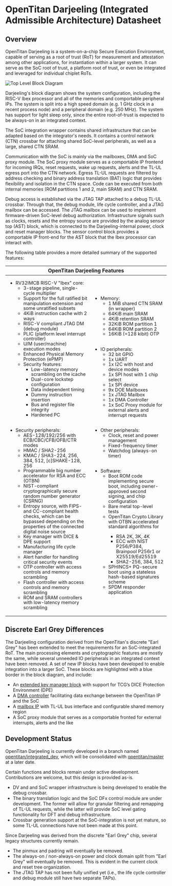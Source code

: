 # OpenTitan Darjeeling (Integrated Admissible Architecture) Datasheet

## Overview

OpenTitan Darjeeling is a system-on-a-chip Secure Execution Environment, capable of serving as a root of trust (RoT) for measurement and attestation among other applications, for instantiation within a larger system.
It can serve as the SoC root of trust, a platform root of trust, or even be integrated and leveraged for individual chiplet RoTs.

![Top Level Block Diagram](top_darjeeling_block_diagram.svg)

Darjeeling's block diagram shows the system configuration, including the RISC-V Ibex processor and all of the memories and comportable peripheral IPs.
The system is split into a high speed domain (e.g. 1 GHz clock in a recent process node) and a peripheral domain (e.g. 250 MHz).
The system has support for light sleep only, since the entire root-of-trust is expected to be always-on in an integrated context.

The SoC integration wrapper contains shared infrastructure that can be adapted based on the integrator's needs.
It contains a control network (CTN) crossbar for attaching shared SoC-level peripherals, as well as a large, shared CTN SRAM.

Communication with the SoC is mainly via the mailboxes, DMA and SoC proxy module.
The SoC proxy module serves as a comportable IP frontend for incoming IRQs, reset requests, wake up requests, alerts and the TL-UL egress port into the CTN network.
Egress TL-UL requests are filtered by address checking and binary address translation (BAT) logic that provides flexibility and isolation in the CTN space.
Code can be executed from both internal memories (ROM partitions 1 and 2, main SRAM) and CTN SRAM.

Debug access is established via the JTAG TAP attached to a debug TL-UL crossbar.
Through that, the debug module, life cycle controller, and a JTAG mailbox can be accessed.
The JTAG mailbox can be used to implement firmware-driven SoC-level debug authorization.
Infrastructure signals such as clocks, resets and the entropy source are provided by the analog sensor top (AST) block, which is connected to the Darjeeling-internal power, clock and reset manager blocks.
The sensor control block provides a comportable IP front-end for the AST block that the Ibex processor can interact with.

The following table provides a more detailed summary of the supported features:

<table>
<thead style='font-size:100%'>
  <tr>
    <th colspan="2">OpenTitan Darjeeling Features</th>
  </tr>
</thead>
<tbody style='font-size:90%;line-height:110%'>
  <tr>
    <td>
      <ul>
        <li>RV32IMCB RISC-V "Ibex" core:
          <ul>
            <li>3-stage pipeline, single-cycle multiplier</li>
            <li>Support for the full ratified bit manipulation extension and some unratified subsets</li>
            <li>4KiB instruction cache with 2 ways</li>
            <li>RISC-V compliant JTAG DM (debug module)</li>
            <li>PLIC (platform level interrupt controller)</li>
            <li>U/M (user/machine) execution modes </li>
            <li>Enhanced Physical Memory Protection (ePMP)</li>
            <li>Security features:
              <ul>
                <li>Low-latency memory scrambling on the icache</li>
                <li>Dual-core lockstep configuration</li>
                <li>Data independent timing</li>
                <li>Dummy instruction insertion</li>
                <li>Bus and register file integrity</li>
                <li>Hardened PC</li>
              </ul>
            </li>
          </ul>
        </li>
        <br></br>
        <li>Security peripherals:
          <ul>
            <li>AES-128/192/256 with ECB/CBC/CFB/OFB/CTR modes</li>
            <li>HMAC / SHA2-256</li>
            <li>KMAC / SHA3-224, 256, 384, 512, [c]SHAKE-128, 256</li>
            <li>Programmable big number accelerator for RSA and ECC (OTBN)</li>
            <li>NIST-compliant cryptographically secure random number generator (CSRNG)</li>
            <li>Entropy source, with FIPS- and CC-compliant health checks, which can be bypassed depending on the properties of the connected digital noise source</li>
            <li>Key manager with DICE & DPE support</li>
            <li>Manufacturing life cycle manager</li>
            <li>Alert handler for handling critical security events</li>
            <li>OTP controller with access controls and memory scrambling</li>
            <li>Flash controller with access controls and memory scrambling</li>
            <li>ROM and SRAM controllers with low-latency memory scrambling</li>
          </ul>
        </li>
      </ul>
    </td>
    <td>
      <ul>
        <li>Memory:
          <ul>
            <li>1 MiB shared CTN SRAM (in wrapper)</li>
            <li>64KiB main SRAM</li>
            <li>4KiB retention SRAM</li>
            <li>32KiB ROM partition 1</li>
            <li>64KiB ROM partition 2</li>
            <li>16KiB (=128 kibit) OTP</li>
          </ul>
        </li>
        <br></br>
        <li>IO peripherals:
          <ul>
            <li>32 bit GPIO</li>
            <li>1x UART</li>
            <li>1x I2C with host and device modes</li>
            <li>1x SPI host with 1 chip select</li>
            <li>1x SPI device</li>
            <li>9x DOE Mailboxes</li>
            <li>1x JTAG Mailbox</li>
            <li>1x DMA Controller</li>
            <li>1x SoC Proxy module for external alerts and interrupt requests</li>
          </ul>
        </li>
        <br></br>
        <li>Other peripherals:
          <ul>
            <li>Clock, reset and power management</li>
            <li>Fixed-frequency timer</li>
            <li>Watchdog (always-on timer)</li>
          </ul>
        </li>
        <br></br>
        <li>Software:
          <ul>
            <li>Boot ROM code implementing secure boot, including owner-approved second signing, and chip configuration</li>
            <li>Bare metal top-level tests</li>
            <li>OpenTitan Crypto Library with OTBN accelerated standard algorithms for </li>
            <ul>
              <li>RSA 2K, 3K, 4K</li>
              <li>ECC with NIST P256/P384, Brainpool P256r1 or X25519/Ed25519</li>
              <li>SHA2-256, 384, 512</li>
            </ul>
            <li>SPHINCS+ PQ-secure boot using a stateless hash-based signatures scheme</li>
            <li>SPDM responder application</li>
          </ul>
        </li>
      </ul>
    </td>
  </tr>
</tbody>
</table>

## Discrete Earl Grey Differences

The Darjeeling configuration derived from the OpenTitan's discrete "Earl Grey" has been extended to meet the requirements for an SoC-integrated RoT.
The main processing elements and cryptographic features are mostly the same, while several unneeded IO peripherals in an integrated context have been removed. A set of new IP blocks have been developed to enable integration into a larger SoC.
These blocks are highlighted with a blue border in the block diagram, and include:

- An [extended key manager block](https://github.com/lowRISC/opentitan/blob/integrated_dev/hw/ip/keymgr_dpe/README.md) with support for TCG’s DICE Protection Environment (DPE)
- A [DMA controller](https://github.com/lowRISC/opentitan/blob/integrated_dev/hw/ip/dma/doc/theory_of_operation.md) facilitating data exchange between the OpenTitan IP and the SoC
- A [mailbox IP](https://github.com/lowRISC/opentitan/blob/integrated_dev/hw/ip/mbx/README.md) with TL-UL bus interface and configurable shared memory region
- A SoC proxy module that serves as a comportable fronted for external interrupts, alerts and the like

## Development Status

OpenTitan Darjeeling is currently developed in a branch named [opentitan/integrated_dev](https://github.com/lowRISC/opentitan/blob/integrated_dev), which will be consolidated with [opentitan/master](https://github.com/lowRISC/opentitan/blob/master) at a later date.

Certain functions and blocks remain under active development.
Contributions are welcome, but this design is provided as-is.

- DV and and SoC wrapper infrastructure is being developed to enable the debug crossbar.
- The binary translation logic and the SoC DFx control module are under development. The former will allow for granular filtering and remapping of TL-UL requests, while the latter will provide SoC level gating functionality for DFT and debug infrastructure.
- Crossbar generation support at the SoC-integration is not yet mature, so some TL-UL connections have not been made at this point.

Since Darjeeling was derived from the discrete "Earl Grey" chip, several legacy structures currently remain.

- The pinmux and padring will eventually be removed.
- The always-on / non-always-on power and clock domain split from "Earl Grey" will eventually be removed. This is evident in the current clock and reset tree organization.
- The JTAG TAP has not been fully unified yet (i.e., the life cycle controller and debug module still have two separate TAPs).
